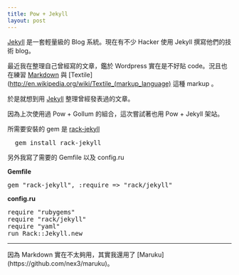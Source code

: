 ```yaml
--- 
title: Pow + Jekyll
layout: post
---
```


[Jekyll](https://github.com/mojombo/jekyll) 是一套輕量級的 Blog 系統。現在有不少 Hacker 使用 Jekyll 撰寫他們的技術 blog。

最近我在整理自己曾經寫的文章，鑑於 Wordpress 實在是不好貼 code。況且也在練習 [Markdown](http://markdown.tw/) 與 [Textile](http://en.wikipedia.org/wiki/Textile_(markup_language) 這種 markup 。

於是就想到用 [Jekyll](https://github.com/mojombo/jekyll)  整理曾經發表過的文章。

因為上次使用過 Pow + Gollum 的組合，這次嘗試著也用 Pow + Jekyll 架站。

所需要安裝的 gem 是 [rack-jekyll](https://github.com/bry4n/rack-jekyll)

<pre>
  gem install rack-jekyll
</pre>

另外我寫了需要的 Gemfile 以及 config.ru

**Gemfile**

<pre>
gem "rack-jekyll", :require => "rack/jekyll"
</pre>

**config.ru**

<pre>
require "rubygems"
require "rack/jekyll"
require "yaml"
run Rack::Jekyll.new
</pre>

<hr>
因為 Markdown 實在不太夠用，其實我還用了 [Maruku](https://github.com/nex3/maruku)。

